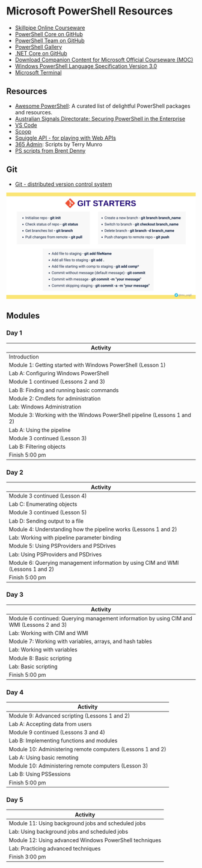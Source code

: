 # Microsoft PowerShell Resources

* [Skillpipe Online Courseware](https://www.skillpipe.com/)
* [PowerShell Core on GitHub](https://github.com/PowerShell/PowerShell)
* [PowerShell Team on GitHub](https://github.com/PowerShell)
* [PowerShell Gallery](https://www.powershellgallery.com/)
* [.NET Core on GitHub](https://github.com/dotnet/core)
* [Download Companion Content for Microsoft Official Courseware (MOC)](https://www.microsoft.com/en-us/learning/companion-moc.aspx)
* [Windows PowerShell Language Specification Version 3.0](https://www.microsoft.com/en-au/download/details.aspx?id=36389)
* [Microsoft Terminal](https://github.com/microsoft/terminal)

## Resources

* [Awesome PowerShell](https://github.com/janikvonrotz/awesome-powershell): A curated list of delightful PowerShell packages and resources.
* [Australian Signals Directorate: Securing PowerShell in the Enterprise](https://www.cyber.gov.au/acsc/view-all-content/publications/securing-powershell-enterprise)
* [VS Code](https://code.visualstudio.com/)
* [Scoop](/Internet/Scoop.md)
* [Squiggle API - for playing with Web APIs](https://api.squiggle.com.au/)
* [365 Admin](https://www.365admin.com.au/2017/07/all-my-powershell-technet-downloads.html): Scripts by Terry Munro
* [PS scripts from Brent Denny](https://github.com/brentd09) 


## Git

* [Git - distributed version control system](https://git-scm.com/)

![Git Cheat Sheet](/_images/git.jpeg)

## Modules

### Day 1

|Activity|
|-|
|Introduction|
|Module 1: Getting started with Windows PowerShell (Lesson 1)|
|Lab A: Configuring Windows PowerShell|
|Module 1 continued (Lessons 2 and 3)|
|Lab B: Finding and running basic commands|
|Module 2: Cmdlets for administration|
|Lab: Windows Administration|
|Module 3: Working with the Windows PowerShell pipeline (Lessons 1 and 2)|
|Lab A: Using the pipeline|
|Module 3 continued (Lesson 3)|
|Lab B: Filtering objects|
|Finish 5:00 pm|

### Day 2

|Activity|
|-|
|Module 3 continued (Lesson 4)|
|Lab C: Enumerating objects|
|Module 3 continued (Lesson 5)|
|Lab D: Sending output to a file|
|Module 4: Understanding how the pipeline works (Lessons 1 and 2)|
|Lab: Working with pipeline parameter binding|
|Module 5: Using PSProviders and PSDrives|
|Lab: Using PSProviders and PSDrives|
|Module 6: Querying management information by using CIM and WMI (Lessons 1 and 2)|
|Finish 5:00 pm|

### Day 3

|Activity|
|-|
|Module 6 continued: Querying management information by using CIM and WMI (Lessons 2 and 3)|
|Lab: Working with CIM and WMI|
|Module 7: Working with variables, arrays, and hash tables|
|Lab: Working with variables|
|Module 8: Basic scripting|
|Lab: Basic scripting|
|Finish 5:00 pm|

### Day 4

|Activity|
|-|
|Module 9: Advanced scripting (Lessons 1 and 2)|
|Lab A: Accepting data from users|
|Module 9 continued (Lessons 3 and 4)|
|Lab B: Implementing functions and modules|
|Module 10: Administering remote computers (Lessons 1 and 2)|
|Lab A: Using basic remoting|
|Module 10: Administering remote computers (Lesson 3)|
|Lab B: Using PSSessions|
|Finish 5:00 pm|

### Day 5

|Activity|
|-|
|Module 11: Using background jobs and scheduled jobs|
|Lab: Using background jobs and scheduled jobs|
|Module 12: Using advanced Windows PowerShell techniques|
|Lab: Practicing advanced techniques|
|Finish 3:00 pm|

